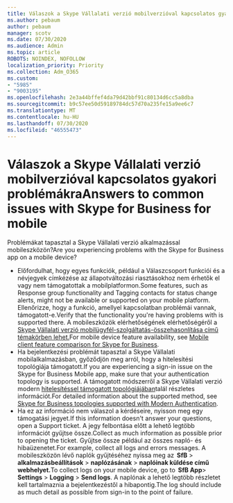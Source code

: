 ```yaml
---
title: Válaszok a Skype Vállalati verzió mobilverzióval kapcsolatos gyakori problémákra
ms.author: pebaum
author: pebaum
manager: scotv
ms.date: 07/30/2020
ms.audience: Admin
ms.topic: article
ROBOTS: NOINDEX, NOFOLLOW
localization_priority: Priority
ms.collection: Adm_O365
ms.custom:
- "5985"
- "9003195"
ms.openlocfilehash: 2e3a44bffef4da79d42bbf91c80134d6cc5a8dba
ms.sourcegitcommit: b9c57ee50d59189784dc57d70a235fe15a9ee6c7
ms.translationtype: MT
ms.contentlocale: hu-HU
ms.lasthandoff: 07/30/2020
ms.locfileid: "46555473"
---
```

# <a name="answers-to-common-issues-with-skype-for-business-for-mobile"></a><span data-ttu-id="4b4dc-102">Válaszok a Skype Vállalati verzió mobilverzióval kapcsolatos gyakori problémákra</span><span class="sxs-lookup"><span data-stu-id="4b4dc-102">Answers to common issues with Skype for Business for mobile</span></span>

<span data-ttu-id="4b4dc-103">Problémákat tapasztal a Skype Vállalati verzió alkalmazással mobileszközön?</span><span class="sxs-lookup"><span data-stu-id="4b4dc-103">Are you experiencing problems with the Skype for Business app on a mobile device?</span></span>

- <span data-ttu-id="4b4dc-104">Előfordulhat, hogy egyes funkciók, például a Válaszcsoport funkciói és a névjegyek címkézése az állapotváltozási riasztásokhoz nem érhetők el vagy nem támogatottak a mobilplatformon.</span><span class="sxs-lookup"><span data-stu-id="4b4dc-104">Some features, such as Response group functionality and Tagging contacts for status change alerts, might not be available or supported on your mobile platform.</span></span> <span data-ttu-id="4b4dc-105">Ellenőrizze, hogy a funkció, amellyel kapcsolatban problémái vannak, támogatott-e.</span><span class="sxs-lookup"><span data-stu-id="4b4dc-105">Verify that the functionality you're having problems with is supported there.</span></span> <span data-ttu-id="4b4dc-106">A mobileszközök elérhetőségének elérhetőségéről a [Skype Vállalati verzió mobilügyfél-szolgáltatás-összehasonlítása című témakörben lehet.](https://technet.microsoft.com/library/Dn951412.aspx)</span><span class="sxs-lookup"><span data-stu-id="4b4dc-106">For mobile device feature availability, see [Mobile client feature comparison for Skype for Business](https://technet.microsoft.com/library/Dn951412.aspx).</span></span>
- <span data-ttu-id="4b4dc-107">Ha bejelentkezési problémát tapasztal a Skype Vállalati mobilalkalmazásban, győződjön meg arról, hogy a hitelesítési topológiája támogatott.</span><span class="sxs-lookup"><span data-stu-id="4b4dc-107">If you are experiencing a sign-in issue on the Skype for Business Mobile app, make sure that your authentication topology is supported.</span></span> <span data-ttu-id="4b4dc-108">A támogatott módszerről a Skype Vállalati verzió modern [hitelesítéssel támogatott topológiájában](https://docs.microsoft.com/skypeforbusiness/plan-your-deployment/modern-authentication/topologies-supported)talál részletes információt.</span><span class="sxs-lookup"><span data-stu-id="4b4dc-108">For detailed information about the supported method, see [Skype for Business topologies supported with Modern Authentication](https://docs.microsoft.com/skypeforbusiness/plan-your-deployment/modern-authentication/topologies-supported).</span></span>  
- <span data-ttu-id="4b4dc-109">Ha ez az információ nem válaszol a kérdéseire, nyisson meg egy támogatási jegyet.</span><span class="sxs-lookup"><span data-stu-id="4b4dc-109">If this information doesn't answer your questions, open a Support ticket.</span></span> <span data-ttu-id="4b4dc-110">A jegy felbontása előtt a lehető legtöbb információt gyűjtse össze.</span><span class="sxs-lookup"><span data-stu-id="4b4dc-110">Collect as much information as possible prior to opening the ticket.</span></span> <span data-ttu-id="4b4dc-111">Gyűjtse össze például az összes napló- és hibaüzenetet.</span><span class="sxs-lookup"><span data-stu-id="4b4dc-111">For example, collect all logs and errors messages.</span></span> <span data-ttu-id="4b4dc-112">A mobileszközön lévő naplók gyűjtéséhez nyissa meg az  **SfB** >   **alkalmazásbeállítások**  >   **naplózásának**  >   **naplóinak küldése című webhelyet.**</span><span class="sxs-lookup"><span data-stu-id="4b4dc-112">To collect logs on your mobile device, go to  **SfB App**>  **Settings** >  **Logging** >  **Send logs**.</span></span> <span data-ttu-id="4b4dc-113">A naplónak a lehető legtöbb részletet kell tartalmaznia a bejelentkezéstől a hibapontig.</span><span class="sxs-lookup"><span data-stu-id="4b4dc-113">The log should include as much detail as possible from sign-in to the point of failure.</span></span>
